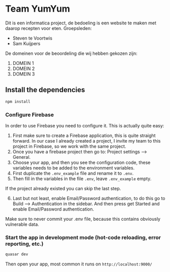 # Team YumYum
Dit is een informatica project, de bedoeling is een website te maken met daarop recepten voor eten.
Groepsleden:
- Steven te Voortwis
- Sam Kuijpers

De domeinen voor de beoordeling die wij hebben gekozen zijn:
1. DOMEIN 1
2. DOMEIN 2
3. DOMEIN 3

## Install the dependencies
```bash
npm install
```

### Configure Firebase
In order to use Firebase you need to configure it. This is actually quite easy:
1. First make sure to create a Firebase application, this is quite straight forward. In our case I already created a project, I invite my team to this project in Firebase, so we work with the same project.
2. Once you have a firebase project then go to: Project settings --> General.
3. Choose your app, and then you see the configuration code, these variables needs to be added to the environment variables.
4. First duplicate the `.env_example` file and rename it to `.env`.
5. Then fill in the variables in the file `.env`, leave `.env_example` empty.

If the project already existed you can skip the last step.

6. Last but not least, enable Email/Password authentication, to do this go to Build --> Authentication in the sidebar. And then press get Started and enable Email/Password authentication.

Make sure to never commit your .env file, because this contains obviously vulnerable data.

### Start the app in development mode (hot-code reloading, error reporting, etc.)
```bash
quasar dev
```
Then open your app, most common it runs on `http://localhost:9000/`
